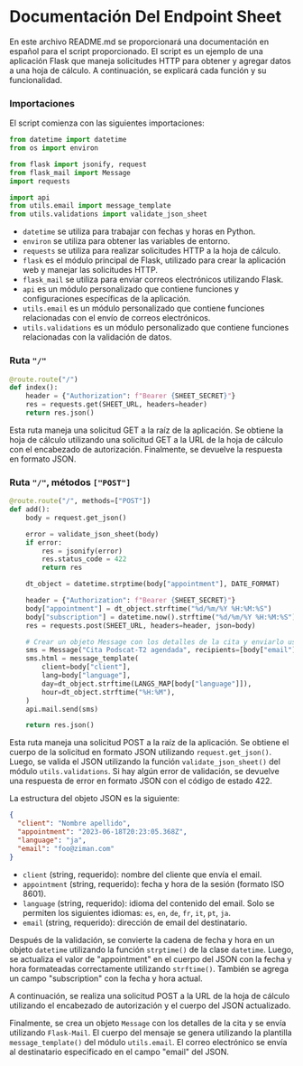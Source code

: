 # Documentación Del Endpoint Sheet

En este archivo README.md se proporcionará una documentación en español para el script proporcionado. El script es un ejemplo de una aplicación Flask que maneja solicitudes HTTP para obtener y agregar datos a una hoja de cálculo. A continuación, se explicará cada función y su funcionalidad.

### Importaciones

El script comienza con las siguientes importaciones:

```python
from datetime import datetime
from os import environ

from flask import jsonify, request
from flask_mail import Message
import requests

import api
from utils.email import message_template
from utils.validations import validate_json_sheet
```

- `datetime` se utiliza para trabajar con fechas y horas en Python.
- `environ` se utiliza para obtener las variables de entorno.
- `requests` se utiliza para realizar solicitudes HTTP a la hoja de cálculo.
- `flask` es el módulo principal de Flask, utilizado para crear la aplicación web y manejar las solicitudes HTTP.
- `flask_mail` se utiliza para enviar correos electrónicos utilizando Flask.
- `api` es un módulo personalizado que contiene funciones y configuraciones específicas de la aplicación.
- `utils.email` es un módulo personalizado que contiene funciones relacionadas con el envío de correos electrónicos.
- `utils.validations` es un módulo personalizado que contiene funciones relacionadas con la validación de datos.

### Ruta `"/"`

```python
@route.route("/")
def index():
    header = {"Authorization": f"Bearer {SHEET_SECRET}"}
    res = requests.get(SHEET_URL, headers=header)
    return res.json()
```

Esta ruta maneja una solicitud GET a la raíz de la aplicación. Se obtiene la hoja de cálculo utilizando una solicitud GET a la URL de la hoja de cálculo con el encabezado de autorización. Finalmente, se devuelve la respuesta en formato JSON.

### Ruta `"/"`, métodos `["POST"]`

```python
@route.route("/", methods=["POST"])
def add():
    body = request.get_json()

    error = validate_json_sheet(body)
    if error:
        res = jsonify(error)
        res.status_code = 422
        return res

    dt_object = datetime.strptime(body["appointment"], DATE_FORMAT)

    header = {"Authorization": f"Bearer {SHEET_SECRET}"}
    body["appointment"] = dt_object.strftime("%d/%m/%Y %H:%M:%S")
    body["subscription"] = datetime.now().strftime("%d/%m/%Y %H:%M:%S")
    res = requests.post(SHEET_URL, headers=header, json=body)

    # Crear un objeto Message con los detalles de la cita y enviarlo usando Flask-Mail
    sms = Message("Cita Podscat-T2 agendada", recipients=[body["email"]])
    sms.html = message_template(
        client=body["client"],
        lang=body["language"],
        day=dt_object.strftime(LANGS_MAP[body["language"]]),
        hour=dt_object.strftime("%H:%M"),
    )
    api.mail.send(sms)

    return res.json()
```

Esta ruta maneja una solicitud POST a la raíz de la aplicación. Se obtiene el cuerpo de la solicitud en formato JSON utilizando `request.get_json()`. Luego, se valida el JSON utilizando la función `validate_json_sheet()` del módulo `utils.validations`. Si hay algún error de validación, se devuelve una respuesta de error en formato JSON con el código de estado 422.

La estructura del objeto JSON es la siguiente:

```json
{
  "client": "Nombre apellido",
  "appointment": "2023-06-18T20:23:05.368Z",
  "language": "ja",
  "email": "foo@ziman.com"
}
```

- `client` (string, requerido): nombre del cliente que envía el email.
- `appointment` (string, requerido): fecha y hora de la sesión (formato ISO 8601).
- `language` (string, requerido): idioma del contenido del email. Solo se permiten los siguientes idiomas: `es`, `en`, `de`, `fr`, `it`, `pt`, `ja`.
- `email` (string, requerido): dirección de email del destinatario.

Después de la validación, se convierte la cadena de fecha y hora en un objeto `datetime` utilizando la función `strptime()` de la clase `datetime`. Luego, se actualiza el valor de "appointment" en el cuerpo del JSON con la fecha y hora formateadas correctamente utilizando `strftime()`. También se agrega un campo "subscription" con la fecha y hora actual.

A continuación, se realiza una solicitud POST a la URL de la hoja de cálculo utilizando el encabezado de autorización y el cuerpo del JSON actualizado.

Finalmente, se crea un objeto `Message` con los detalles de la cita y se envía utilizando `Flask-Mail`. El cuerpo del mensaje se genera utilizando la plantilla `message_template()` del módulo `utils.email`. El correo electrónico se envía al destinatario especificado en el campo "email" del JSON.
